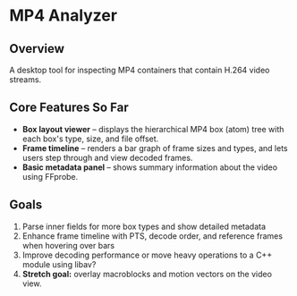 # MP4 Analyzer

## Overview
A desktop tool for inspecting MP4 containers that contain H.264 video streams.

## Core Features So Far
- **Box layout viewer** – displays the hierarchical MP4 box (atom) tree with each box's type, size, and file offset.
- **Frame timeline** – renders a bar graph of frame sizes and types, and lets users step through and view decoded frames.
- **Basic metadata panel** – shows summary information about the video using FFprobe.

## Goals
1. Parse inner fields for more box types and show detailed metadata
2. Enhance frame timeline with PTS, decode order, and reference frames when hovering over bars
3. Improve decoding performance or move heavy operations to a C++ module using libav?
4. **Stretch goal:** overlay macroblocks and motion vectors on the video view.